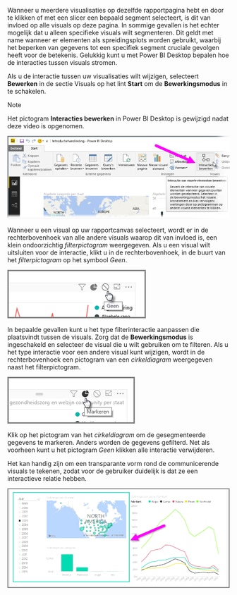 Wanneer u meerdere visualisaties op dezelfde rapportpagina hebt en door te klikken of met een slicer een bepaald segment selecteert, is dit van invloed op alle visuals op deze pagina. In sommige gevallen is het echter mogelijk dat u alleen specifieke visuals wilt segmenteren. Dit geldt met name wanneer er elementen als spreidingsplots worden gebruikt, waarbij het beperken van gegevens tot een specifiek segment cruciale gevolgen heeft voor de betekenis. Gelukkig kunt u met Power BI Desktop bepalen hoe de interacties tussen visuals stromen.

Als u de interactie tussen uw visualisaties wilt wijzigen, selecteert **Bewerken** in de sectie Visuals op het lint **Start** om de **Bewerkingsmodus** in te schakelen.

>[!NOTE]
>Het pictogram **Interacties bewerken** in Power BI Desktop is gewijzigd nadat deze video is opgenomen.
> 
> 

![](media/3-11a-create-interaction-between-visualizations/3-11a_1.png)

Wanneer u een visual op uw rapportcanvas selecteert, wordt er in de rechterbovenhoek van alle andere visuals waarop dit van invloed is, een klein ondoorzichtig *filterpictogram* weergegeven. Als u een visual wilt uitsluiten voor de interactie, klikt u in de rechterbovenhoek, in de buurt van het *filterpictogram* op het symbool *Geen*.

![](media/3-11a-create-interaction-between-visualizations/3-11a_2.png)

In bepaalde gevallen kunt u het type filterinteractie aanpassen die plaatsvindt tussen de visuals. Zorg dat de **Bewerkingsmodus** is ingeschakeld en selecteer de visual die u wilt gebruiken om te filteren. Als u het type interactie voor een andere visual kunt wijzigen, wordt in de rechterbovenhoek een pictogram van een *cirkeldiagram* weergegeven naast het filterpictogram.

![](media/3-11a-create-interaction-between-visualizations/3-11a_3.png)

Klik op het pictogram van het *cirkeldiagram* om de gesegmenteerde gegevens te markeren. Anders worden de gegevens gefilterd. Net als voorheen kunt u het pictogram *Geen* klikken alle interactie verwijderen.

Het kan handig zijn om een transparante vorm rond de communicerende visuals te tekenen, zodat voor de gebruiker duidelijk is dat ze een interactieve relatie hebben.

![](media/3-11a-create-interaction-between-visualizations/3-11a_4.png)

